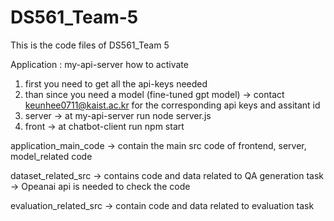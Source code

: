 # DS561_Team-5
This is the code files of DS561_Team 5

Application : my-api-server
how to activate 
1. first you need to get all the api-keys needed
2. than since you need a model (fine-tuned gpt model) -> contact keunhee0711@kaist.ac.kr for the corresponding api keys and assitant id
3. server -> at my-api-server run node server.js
4. front -> at chatbot-client run npm start

application_main_code
-> contain the main src code of frontend, server, model_related code

dataset_related_src
-> contains code and data related to QA generation task
-> Opeanai api is needed to check the code

evaluation_related_src
-> contain code and data related to evaluation task

